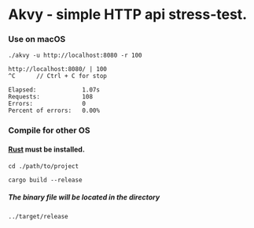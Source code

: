 # Akvy - simple HTTP api stress-test.

### Use on macOS

    ./akvy -u http://localhost:8080 -r 100

    http://localhost:8080/ | 100
    ^C      // Ctrl + C for stop

    Elapsed:             1.07s
    Requests:            108
    Errors:              0
    Percent of errors:   0.00%

### Compile for other OS

#### [Rust](https://www.rust-lang.org) must be installed.

        
    cd ./path/to/project

[]()

    cargo build --release

##### The binary file will be located in the directory
    
    ../target/release

